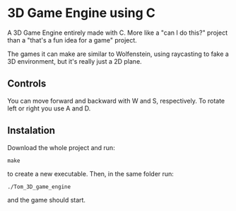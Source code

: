 # 3D Game Engine using C

A 3D Game Engine entirely made with C. More like a "can I do this?" project than a "that's a fun idea for a game" project.

The games it can make are similar to Wolfenstein, using raycasting to fake a 3D environment, but it's really just a 2D plane.

## Controls

You can move forward and backward with W and S, respectively. To rotate left or right you use A and D.

## Instalation

Download the whole project and run:

```
make
```

to create a new executable. Then, in the same folder run:

```
./Tom_3D_game_engine
```

and the game should start.
